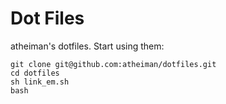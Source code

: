 Dot Files
=========

atheiman's dotfiles. Start using them:

    git clone git@github.com:atheiman/dotfiles.git
    cd dotfiles
    sh link_em.sh
    bash

